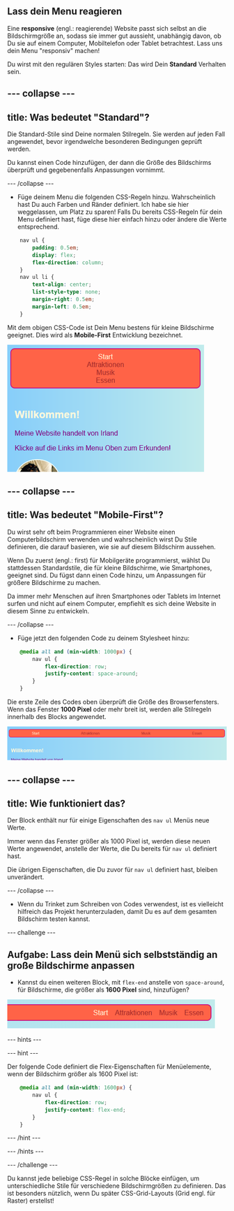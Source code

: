 ## Lass dein Menu reagieren

Eine **responsive** (engl.: reagierende) Website passt sich selbst an die Bildschirmgröße an, sodass sie immer gut aussieht, unabhängig davon, ob Du sie auf einem Computer, Mobiltelefon oder Tablet betrachtest. Lass uns dein Menu "responsiv" machen!

Du wirst mit den regulären Styles starten: Das wird Dein **Standard** Verhalten sein.

--- collapse ---
---
title: Was bedeutet "Standard"?
---

Die Standard-Stile sind Deine normalen Stilregeln. Sie werden auf jeden Fall angewendet, bevor irgendwelche besonderen Bedingungen geprüft werden.

Du kannst einen Code hinzufügen, der dann die Größe des Bildschirms überprüft und gegebenenfalls Anpassungen vornimmt.

--- /collapse ---

+ Füge deinem Menu die folgenden CSS-Regeln hinzu. Wahrscheinlich hast Du auch Farben und Ränder definiert. Ich habe sie hier weggelassen, um Platz zu sparen! Falls Du bereits CSS-Regeln für dein Menu definiert hast, füge diese hier einfach hinzu oder ändere die Werte entsprechend.

```css
    nav ul {
        padding: 0.5em;
        display: flex;
        flex-direction: column;
    }
    nav ul li {
        text-align: center; 
        list-style-type: none;
        margin-right: 0.5em;
        margin-left: 0.5em;
    }
```

Mit dem obigen CSS-Code ist Dein Menu bestens für kleine Bildschirme geeignet. Dies wird als **Mobile-First** Entwicklung bezeichnet.

![Menüpunkte vertikal gestapelt auf einem kleinen Bildschirm](images/responsiveMenuMobile.png)

--- collapse ---
---
title: Was bedeutet "Mobile-First"?
---

Du wirst sehr oft beim Programmieren einer Website einen Computerbildschirm verwenden und wahrscheinlich wirst Du Stile definieren, die darauf basieren, wie sie auf diesem Bildschirm aussehen.

Wenn Du zuerst (engl.: first) für Mobilgeräte programmierst, wählst Du stattdessen Standardstile, die für kleine Bildschirme, wie Smartphones, geeignet sind. Du fügst dann einen Code hinzu, um Anpassungen für größere Bildschirme zu machen.

Da immer mehr Menschen auf ihren Smartphones oder Tablets im Internet surfen und nicht auf einem Computer, empfiehlt es sich deine Website in diesem Sinne zu entwickeln.

--- /collapse ---

+ Füge jetzt den folgenden Code zu deinem Stylesheet hinzu:

```css
    @media all and (min-width: 1000px) {
        nav ul {
            flex-direction: row;
            justify-content: space-around;
        }
    }
```

Die erste Zeile des Codes oben überprüft die Größe des Browserfensters. Wenn das Fenster **1000 Pixel** oder mehr breit ist, werden alle Stilregeln innerhalb des Blocks angewendet.

![Menüpunkte gleichmäßig über eine Zeile verteilt auf einem breiteren Bildschirm](images/responsiveMenuMedium.png)

--- collapse ---
---
title: Wie funktioniert das?
---

Der Block enthält nur für einige Eigenschaften des `nav ul` Menüs neue Werte.

Immer wenn das Fenster größer als 1000 Pixel ist, werden diese neuen Werte angewendet, anstelle der Werte, die Du bereits für `nav ul` definiert hast.

Die übrigen Eigenschaften, die Du zuvor für `nav ul` definiert hast, bleiben unverändert.

--- /collapse ---

+ Wenn du Trinket zum Schreiben von Codes verwendest, ist es vielleicht hilfreich das Projekt herunterzuladen, damit Du es auf dem gesamten Bildschirm testen kannst.

--- challenge ---

## Aufgabe: Lass dein Menü sich selbstständig an große Bildschirme anpassen

+ Kannst du einen weiteren Block, mit `flex-end` anstelle von `space-around`, für Bildschirme, die größer als **1600 Pixel** sind, hinzufügen?

![Menüeinträge rechts angordnet auf einem breiten Bildschirm](images/responsiveMenuWide.png)

--- hints ---


--- hint ---

Der folgende Code definiert die Flex-Eigenschaften für Menüelemente, wenn der Bildschirm größer als 1600 Pixel ist:

```css
    @media all and (min-width: 1600px) {
        nav ul {
            flex-direction: row;
            justify-content: flex-end;
        }
    }  
```

--- /hint ---

--- /hints ---

--- /challenge ---

Du kannst jede beliebige CSS-Regel in solche Blöcke einfügen, um unterschiedliche Stile für verschiedene Bildschirmgrößen zu definieren. Das ist besonders nützlich, wenn Du später CSS-Grid-Layouts (Grid engl. für Raster) erstellst!